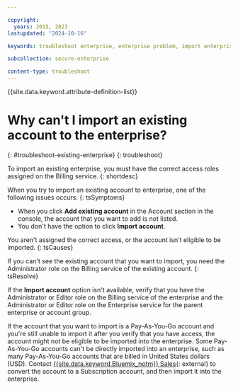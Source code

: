 ```yaml
---

copyright:
  years: 2015, 2023
lastupdated: "2024-10-16"

keywords: troubleshoot enterprise, enterprise problem, import enterprise, existing enterprise

subcollection: secure-enterprise

content-type: troubleshoot
---
```


{{site.data.keyword.attribute-definition-list}}


# Why can't I import an existing account to the enterprise?
{: #troubleshoot-existing-enterprise}
{: troubleshoot}

To import an existing enterprise, you must have the correct access roles assigned on the Billing service.
{: shortdesc}

When you try to import an existing account to enterprise, one of the following issues occurs:
{: tsSymptoms}

* When you click **Add existing account** in the Account section in the console, the account that you want to add is not listed.
* You don't have the option to click **Import account**.

You aren't assigned the correct access, or the account isn't eligible to be imported.
{: tsCauses}

If you can't see the existing account that you want to import, you need the Administrator role on the Billing service of the existing account.
{: tsResolve}

If the **Import account** option isn't available, verify that you have the Administrator or Editor role on the Billing service of the enterprise and the Administrator or Editor role on the Enterprise service for the parent enterprise or account group.

If the account that you want to import is a Pay-As-You-Go account and you're still unable to import it after you verify that you have access, the account might not be eligible to be imported into the enterprise. Some Pay-As-You-Go accounts can't be directly imported into an enterprise, such as many Pay-As-You-Go accounts that are billed in United States dollars (USD). Contact [{{site.data.keyword.Bluemix_notm}} Sales](https://www.ibm.com/cloud?contactmodule){: external} to convert the account to a Subscription account, and then import it into the enterprise.
